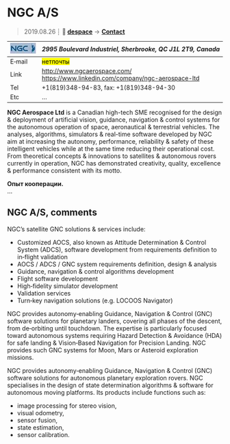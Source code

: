 # NGC A/S
> 2019.08.26 ┊ **🚀 [despace](index.md)** → **[Contact](contact.md)**

|[![](f/contact/n/ngc_as_logo1_thumb.jpg)](f/contact/n/ngc_as_logo1.png)|*2995 Boulevard Industriel, Sherbrooke, QC J1L 2T9, Canada*|
|:--|:--|
|E‑mail| <mark>нетпочты</mark> |
|Link| <http://www.ngcaerospace.com/><br> <https://www.linkedin.com/company/ngc-aerospace-ltd>  |
|Tel| +1(819)348-94-83, fax: +1(819)348-94-30  |
|Etc| … |

**NGC Aerospace Ltd** is a Canadian high-tech SME recognised for the design & deployment of artificial vision, guidance, navigation & control systems for the autonomous operation of space, aeronautical & terrestrial vehicles. The analyses, algorithms, simulators & real-time software developed by NGC aim at increasing the autonomy, performance, reliability & safety of these intelligent vehicles while at the same time reducing their operational cost. From theoretical concepts & innovations to satellites & autonomous rovers currently in operation, NGC has demonstrated creativity, quality, excellence & performance consistent with its motto.

**Опыт кооперации.**  
…


<p style="page-break-after:always"> </p>

## NGC A/S, comments

NGC’s satellite GNC solutions & services include:

   - Customized AOCS, also known as Attitude Determination & Control System (ADCS), software development from requirements definition to in‑flight validation
   - AOCS / ADCS / GNC system requirements definition, design & analysis
   - Guidance, navigation & control algorithms development
   - Flight software development
   - High‑fidelity simulator development
   - Validation services
   - Turn‑key navigation solutions (e.g. LOCOOS Navigator)

NGC provides autonomy‑enabling Guidance, Navigation & Control (GNC) software solutions for planetary landers, covering all phases of the descent, from de‑orbiting until touchdown. The expertise is particularly focused toward autonomous systems requiring Hazard Detection & Avoidance (HDA) for safe landing & Vision‑Based Navigation for Precision Landing. NGC provides such GNC systems for Moon, Mars or Asteroid exploration missions.

NGC provides autonomy‑enabling Guidance, Navigation & Control (GNC) software solutions for autonomous planetary exploration rovers. NGC specialises in the design of state determination algorithms & software for autonomous moving platforms. Its products include functions such as:

   - image processing for stereo vision,
   - visual odometry,
   - sensor fusion,
   - state estimation,
   - sensor calibration.



